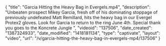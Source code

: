 {
    "title": "Garcia Hitting the Heavy Bag in Evergels.mp4",
    "description": "Unbeaten prospect Mikey Garcia, fresh off of his dominating stoppage of previously undefeated Matt Remillard, hits the heavy bag in our Evergel Protex2 gloves.  Look for Garcia to return to the ring June 4th. Special thank you goes to the Koncrete Jungle ",
    "videoid": "137506",
    "date_created": "1387324933",
    "date_modified": "1418181134",
    "type": "captivate",
    "layout": "video",
    "url": "\/v\/garcia-hitting-the-heavy-bag-in-evergels-mp4\/137506"
}